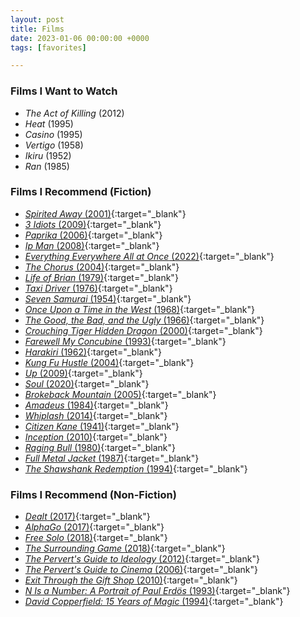 ```yaml
---
layout: post
title: Films
date: 2023-01-06 00:00:00 +0000
tags: [favorites]

---
```

### Films I Want to Watch
- *The Act of Killing* (2012)
- *Heat* (1995)
- *Casino* (1995)
- *Vertigo* (1958)
- *Ikiru* (1952)
- *Ran* (1985)

### Films I Recommend (Fiction)
- [*Spirited Away* (2001)](https://www.imdb.com/title/tt0245429/){:target="_blank"}
- [*3 Idiots* (2009)](https://www.imdb.com/title/tt1187043/){:target="_blank"}
- [*Paprika* (2006)](https://www.imdb.com/title/tt0851578/){:target="_blank"}
- [*Ip Man* (2008)](https://www.imdb.com/title/tt1220719/){:target="_blank"}
- [*Everything Everywhere All at Once* (2022)](https://www.imdb.com/title/tt6710474/){:target="_blank"}
- [*The Chorus* (2004)](https://www.imdb.com/title/tt0372824/){:target="_blank"}
- [*Life of Brian* (1979)](https://www.imdb.com/title/tt0079470/){:target="_blank"}
- [*Taxi Driver* (1976)](https://www.imdb.com/title/tt0075314/){:target="_blank"}
- [*Seven Samurai* (1954)](https://www.imdb.com/title/tt0047478/){:target="_blank"}
- [*Once Upon a Time in the West* (1968)](https://www.imdb.com/title/tt0064116/){:target="_blank"}
- [*The Good, the Bad, and the Ugly* (1966)](https://www.imdb.com/title/tt0060196/){:target="_blank"}
- [*Crouching Tiger Hidden Dragon* (2000)](https://www.imdb.com/title/tt0190332/){:target="_blank"}
- [*Farewell My Concubine* (1993)](https://www.imdb.com/title/tt0106332/){:target="_blank"}
- [*Harakiri* (1962)](https://www.imdb.com/title/tt0056058/){:target="_blank"}
- [*Kung Fu Hustle* (2004)](https://www.imdb.com/title/tt0373074/){:target="_blank"}
- [*Up* (2009)](https://www.imdb.com/title/tt1049413/){:target="_blank"}
- [*Soul* (2020)](https://www.imdb.com/title/tt2948372/){:target="_blank"}
- [*Brokeback Mountain* (2005)](https://www.imdb.com/title/tt0388795/){:target="_blank"}
- [*Amadeus* (1984)](https://www.imdb.com/title/tt0086879/){:target="_blank"}
- [*Whiplash* (2014)](https://www.imdb.com/title/tt2582802/){:target="_blank"}
- [*Citizen Kane* (1941)](https://www.imdb.com/title/tt0033467/){:target="_blank"}
- [*Inception* (2010)](https://www.imdb.com/title/tt1375666/){:target="_blank"}
- [*Raging Bull* (1980)](https://www.imdb.com/title/tt0081398/){:target="_blank"}
- [*Full Metal Jacket* (1987)](https://www.imdb.com/title/tt0093058/){:target="_blank"}
- [*The Shawshank Redemption* (1994)](https://www.imdb.com/title/tt0111161/){:target="_blank"}

### Films I Recommend (Non-Fiction)
- [*Dealt* (2017)](https://www.imdb.com/title/tt3127902/){:target="_blank"}
- [*AlphaGo* (2017)](https://www.imdb.com/title/tt6700846/){:target="_blank"}
- [*Free Solo* (2018)](https://www.imdb.com/title/tt7775622/){:target="_blank"}
- [*The Surrounding Game* (2018)](https://www.imdb.com/title/tt3973724/){:target="_blank"}
- [*The Pervert's Guide to Ideology* (2012)](https://www.imdb.com/title/tt2152198/){:target="_blank"}
- [*The Pervert's Guide to Cinema* (2006)](https://www.imdb.com/title/tt0828154/){:target="_blank"}
- [*Exit Through the Gift Shop* (2010)](https://www.imdb.com/title/tt1587707){:target="_blank"}
- [*N Is a Number: A Portrait of Paul Erdös* (1993)](https://www.imdb.com/title/tt0125425/){:target="_blank"}
- [*David Copperfield: 15 Years of Magic* (1994)](https://www.imdb.com/title/tt0293381/){:target="_blank"}